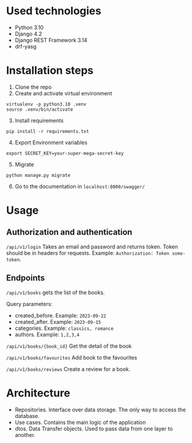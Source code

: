 # Used technologies
- Python 3.10
- Django 4.2
- Django REST Framework 3.14
- drf-yasg


# Installation steps
1. Clone the repo
2. Create and activate virtual environment

``` shell
virtualenv -p python3.10 .venv
source .venv/bin/activate
```
3. Install requirements

``` shell
pip install -r requirements.txt
```
4. Export Environment variables

``` shell
export SECRET_KEY=your-super-mega-secret-key
```
5. Migrate

``` shell
python manage.py migrate
```
6. Go to the documentation in `localhost:8000/swagger/`

# Usage

## Authorization and authentication
`/api/v1/login` Takes an email and password and returns token. Token should be in headers for requests. Example: `Authorization: Token some-token`.

## Endpoints

`/api/v1/books` gets the list of the books.

Query parameters:
- created_before. Example: `2023-09-22`
- created_after. Example: `2023-09-15`
- categories. Example: `classics, romance`
- authors. Example: `1,2,3,4`

`/api/v1/books/{book_id}` Get the detail of the book

`/api/v1/books/favourites` Add book to the favourites

`/api/v1/books/reviews` Create a review for a book.


# Architecture
- Repositories. Interface over data storage. The only way to access the database.
- Use cases. Contains the main logic of the application
- dtos. Data Transfer objects. Used to pass data from one layer to another.
